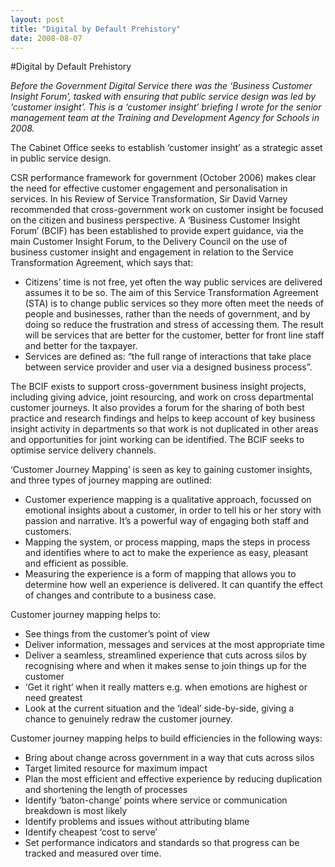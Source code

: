 ```yaml
---
layout: post
title: "Digital by Default Prehistory"
date: 2008-08-07
---
```


#Digital by Default Prehistory

*Before the Government Digital Service there was the ‘Business Customer Insight Forum’,  tasked with ensuring that public service design was led by ‘customer insight’. This is a ‘customer insight’ briefing I wrote for the senior management team at the Training and Development Agency for Schools in 2008.*

The Cabinet Office seeks to establish ‘customer insight’ as a strategic asset in public service design.

CSR performance framework for government (October 2006) makes clear the need for effective customer engagement and personalisation in services. In his Review of Service Transformation, Sir David Varney recommended that cross-government work on customer insight be focused on the citizen and business perspective. A ‘Business Customer Insight Forum’ (BCIF) has been established to provide expert guidance, via the main Customer Insight Forum, to the Delivery Council on the use of business customer insight and engagement in relation to the Service Transformation Agreement, which says that:

- Citizens’ time is not free, yet often the way public services are delivered assumes it to be so. The aim of this Service Transformation Agreement (STA) is to change public services so they more often meet the needs of people and businesses, rather than the needs of government, and by doing so reduce the frustration and stress of accessing them. The result will be services that are better for the customer, better for front line staff and better for the taxpayer.
- Services are defined as: “the full range of interactions that take place between service provider and user via a designed business process”.

The BCIF exists to support cross-government business insight projects, including giving advice, joint resourcing, and work on cross departmental customer journeys. It also provides a forum for the sharing of both best practice and research findings and helps to keep account of key business insight activity in departments so that work is not duplicated in other areas and opportunities for joint working can be identified. The BCIF seeks to optimise service delivery channels.

‘Customer Journey Mapping’ is seen as key to gaining customer insights, and three types of journey mapping are outlined:

- Customer experience mapping is a qualitative approach, focussed on emotional insights about a customer, in order to tell his or her story with passion and narrative. It’s a powerful way of engaging both staff and customers.
- Mapping the system, or process mapping, maps the steps in process and identifies where to act to make the experience as easy, pleasant and efficient as possible.
- Measuring the experience is a form of mapping that allows you to determine how well an experience is delivered. It can quantify the effect of changes and contribute to a business case.

Customer journey mapping helps to:

- See things from the customer’s point of view
- Deliver information, messages and services at the most appropriate time
- Deliver a seamless, streamlined experience that cuts across silos by recognising where and when it makes sense to join things up for the customer
- ‘Get it right’ when it really matters e.g. when emotions are highest or need greatest
- Look at the current situation and the ‘ideal’ side-by-side, giving a chance to genuinely redraw the customer journey.

Customer journey mapping helps to build efficiencies in the following ways:

- Bring about change across government in a way that cuts across silos
- Target limited resource for maximum impact
- Plan the most efficient and effective experience by reducing duplication and shortening the length of processes
- Identify ‘baton-change’ points where service or communication breakdown is most likely
- Identify problems and issues without attributing blame
- Identify cheapest ‘cost to serve’
- Set performance indicators and standards so that progress can be tracked and measured over time.
